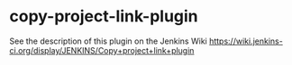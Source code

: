copy-project-link-plugin
========================

See the description of this plugin on the Jenkins Wiki
https://wiki.jenkins-ci.org/display/JENKINS/Copy+project+link+plugin

